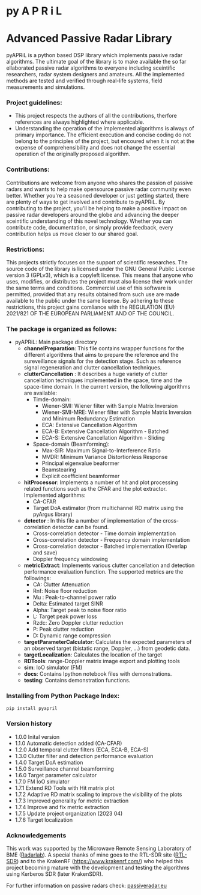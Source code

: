 # py A          P         R      i  L

# Advanced   Passive   Radar     Library

pyAPRiL is a python based DSP library which implements passive radar algorithms. The ultimate goal of the library is to make available the so far ellaborated passive radar algorithms to everyone including sceintific researchers, radar system designers and amateurs. All the implemented methods are tested and verified through real-life systems, field measurements and simulations.

### Project guidelines:
- This project respects the authors of all the contributions, therfore references are always highlighted where applicable.
- Understanding the operation of the implemented algorithms is always of primary importance. The efficient execution and concise coding do not belong to the principles of the project, but encoured  when it is not at the expense of comprehensibility and does not change the essential operation of the originally proposed algorithm.
### Contributions:
Contributions are welcome from anyone who shares the passion of passive radars and wants to help make opensource passive radar community even better. Whether you're a seasoned developer or just getting started, there are plenty of ways to get involved and contribute to pyAPRiL. By contributing to the project, you'll be helping to make a positive impact on passive radar developers around the globe and advancing the deeper sceintific understanding of this novel technology. Whether you can contribute code, documentation, or simply provide feedback, every contribution helps us move closer to our shared goal.
### Restrictions:
This projects strictly focuses on the support of scientific researches. The source code of the library is licensed under the GNU General Public License version 3 (GPLv3), which is a copyleft license. This means that anyone who uses, modifies, or distributes the project must also license their work under the same terms and conditions. Commercial use of this software is permitted, provided that any results obtained from such use are made available to the public under the same license. By adhering to these restrictions, this project gains comliance with the REGULATION (EU) 2021/821 OF THE EUROPEAN PARLIAMENT AND OF THE COUNCIL.

### The package is organized as follows:

* pyAPRiL: Main package directory
	* **channelPreparation**: This file contains wrapper functions for the different algorithms that aims to prepare the  reference and the sureveillance signals for the detection stage. Such as reference signal regeneration and clutter cancellation techniques.
	* **clutterCancellation** : It describes a huge variety of clutter cancellation techniques implemented in the space, time and the space-time domain. In the current version, the following algorithms are available:
	    * Timde-domain: 
	        * Wiener-SMI: Wiener filter with Sample Matrix Inversion
	        * Wiener-SMI-MRE: Wiener filter with Sample Matrix Inversion and Minimum Redundancy Estimation
	        * ECA: Extensive Cancellation Algorithm
	        * ECA-B: Extensive Cancellation Algorithm - Batched
	        * ECA-S: Extensive Cancellation Algorithm - Sliding
	    * Space-domain (Beamforming):
	        *    Max-SIR: Maximum Signal-to-Interference Ratio
	        *    MVDR: Minimum Variance Distortionless Response
	        *    Principal eigenvalue beaformer
	        *    Beamstearing
	        *    Explicit coefficient beamformer
	* **hitProcessor**: Implements a number of hit and plot processing related functions such as the CFAR and the plot extractor. Implemented algorithms:
	    * CA-CFAR
	    *  Target DoA estimator (from multichannel RD matrix using the pyArgus library)
	* **detector** : In this file a number of implementation of the cross-correlation detector can be found.
	    * Cross-correlation detector - Time domain implementation
	    * Cross-correlation detector - Frequency domain implementation
	    * Cross-correlation detector - Batched implementation (Overlap and save)
		* Doppler frequency windowing
	* **metricExtract**: Implements various clutter cancellation and detection performance evaluation function. The supported metrics are the followings:
	    * CA: Clutter Attenuation
	    * Rnf: Noise floor reduction
	    * Mu : Peak-to-channel power ratio
	    * Delta: Estimated target SINR
	    * Alpha: Target peak to noise floor ratio
	    * L: Target peak power loss
	    * Rzdc: Zero Doppler clutter reduction
	    * P: Peak clutter reduction
	    * D: Dynamic range compression
	* **targetParameterCalculator**: Calculates the expected parameters of an observed target (bistatic range, Doppler, ...) from geodetic data.
	* **targetLocalization**: Calculates the location of the target
	* **RDTools**: range-Doppler matrix image export and plotting tools
	* **sim**: IoO simulator (FM)
	* **docs**: Contains Ipython notebook files with demonstrations.
	* **testing**: Contains demonstration functions.

### Installing from Python Package Index:
```python
pip install pyapril
```

### Version history
* 1.0.0 Inital version
* 1.1.0 Automatic detection added (CA-CFAR)
* 1.2.0 Add temporal clutter filters (ECA, ECA-B, ECA-S)
* 1.3.0 Clutter filter and detection performance evaluation
* 1.4.0 Target DoA estimation
* 1.5.0 Surveillance channel beamforming
* 1.6.0 Target parameter calculator
* 1.7.0 FM IoO simulator
* 1.7.1 Extend RD Tools with Hit matrix plot
* 1.7.2 Adaptive RD matrix scaling to improve the visibility of the plots
* 1.7.3 Improved generality for metric extraction
* 1.7.4 Improve and fix metric extraction
* 1.7.5 Update project organization (2023 04)
* 1.7.6 Target localization
### Acknowledgements
This work was supported by the Microwave Remote Sensing Laboratory of BME ([Radarlab](http://radarlab.mht.bme.hu)). A special thanks of mine goes to the  RTL-SDR site ([RTL-SDR](https://www.rtl-sdr.com/)) and to the KrakenRF (https://www.krakenrf.com/) who helped this project becoming mature with the development and testing the algorithms using Kerberos SDR (later KrakenSDR).

For further information on passive radars check: [passiveradar.eu](https://passiveradar.eu)



